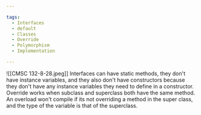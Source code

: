 ```yaml
---

tags: 
  - Interfaces
  - default
  - Classes
  - Override
  - Polymorphism
  - Implementation

---
```

![[CMSC 132-8-28.jpeg]]
Interfaces can have static methods, they don't have instance variables, and they also don't have constructors because they don't have any instance variables they need to define in a constructor.
Override works when subclass and superclass both have the same method. An overload won't compile if its not overriding a method in the super class, and the type of the variable is that of the superclass.
